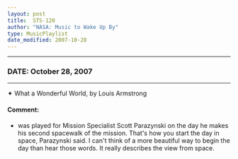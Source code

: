 ```yaml
---
layout: post
title:  STS-120
author: "NASA: Music to Wake Up By"
type: MusicPlaylist
date_modified: 2007-10-28
---
```


----
### DATE: October 28, 2007
----
✦ What a Wonderful World, by Louis Armstrong

#### Comment:
* was played for Mission Specialist Scott Parazynski on the day he makes his second spacewalk of the mission. That's how you start the day in space, Parazynski said. I can't think of a more beautiful way to begin the day than hear those words. It really describes the view from space.
